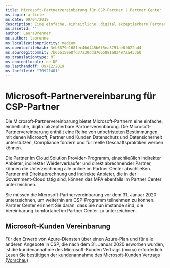 ```yaml
---
title: Microsoft-Partnervereinbarung für CSP-Partner | Partner Center
ms.topic: article
ms.date: 09/04/2019
description: Eine einfache, einheitliche, digital akzeptierbare Partnervereinbarung.
ms.assetid: ''
author: LauraBrenner
ms.author: labrenne
ms.localizationpriority: medium
ms.openlocfilehash: 3eb6879e1681ec46d445b6f5ea3791ae8f022ad4
ms.sourcegitcommit: 7b66b159e8fd37a30ddd7065881a83497aa433b0
ms.translationtype: MT
ms.contentlocale: de-DE
ms.lasthandoff: 09/12/2019
ms.locfileid: "70921481"
---
```

# <a name="microsoft-partner-agreement-for-csp-partners"></a>Microsoft-Partnervereinbarung für CSP-Partner 

Die Microsoft-Partnervereinbarung bietet Microsoft-Partnern eine einfache, einheitliche, digital akzeptierbare Partnervereinbarung. Die Microsoft-Partnervereinbarung enthält eine Reihe von unbefristeten Bestimmungen, mit denen Microsoft, Partner und Kunden Datenschutz und Datensicherheit unterstützen, Compliance fördern und für reelle Geschäftspraktiken werben können.   

Die Partner im Cloud Solution Provider-Programm, einschließlich indirekter Anbieter, indirekter Wiederverkäufer und direkt abrechnender Partner, können die Unterzeichnung alle online im Partner Center abschließen. Partner mit Direktabrechnung und indirekte Anbieter, die in der Government-Cloud tätig sind, können das MPA ebenfalls im Partner Center unterzeichnen.

Sie müssen die Microsoft-Partnervereinbarung vor dem 31. Januar 2020 unterzeichnen, um weiterhin am CSP-Programm teilnehmen zu können. Partner Center erinnert Sie daran, dass Sie nun imstande sind, die Vereinbarung komfortabel im Partner Center zu unterzeichnen. 

## <a name="microsoft-customer-agreement"></a>Microsoft-Kunden Vereinbarung

Für den Erwerb von Azure-Diensten über einen Azure-Plan und für alle anderen Angebote in CSP, die nach dem 31. Januar 2020 erworben wurden, ist die kundenannahme des Microsoft-Kunden Vertrags (mcua) erforderlich. Lesen Sie [bestätigen der kundenannahme des Microsoft-Kunden Vertrags (Vorschau)](confirm-customer-agreement.md) .
 











